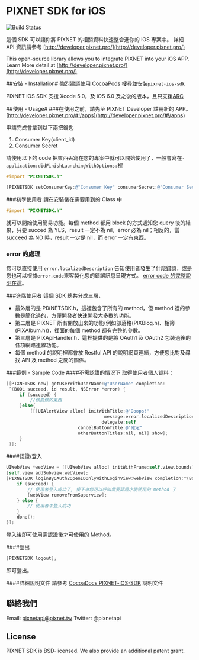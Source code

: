 PIXNET SDK for iOS
==============

[![Build Status](https://travis-ci.org/pixnet/pixnet-ios-sdk.svg?branch=travis-ci)](https://travis-ci.org/pixnet/pixnet-ios-sdk)

這個 SDK 可以讓你將 PIXNET 的相關資料快速整合進你的 iOS 專案中。
詳細 API 資訊請參考 [http://developer.pixnet.pro/](http://developer.pixnet.pro/)
 
This open-source library allows you to integrate PIXNET into your iOS APP.
Learn More detail at [http://developer.pixnet.pro/](http://developer.pixnet.pro/) 

##安裝 - Installation#
強烈建議使用 [CocoaPods](http://cocoapods.org/) 搜尋並安裝`pixnet-ios-sdk`

PIXNET iOS SDK 支援 Xcode 5.0，及 iOS 6.0 及之後的版本，且只支援[ARC](http://en.wikipedia.org/wiki/Automatic_Reference_Counting)

##使用 - Usage#
###在使用之前，請先至 PIXNET Developer 註冊新的 APP。
[http://developer.pixnet.pro/#!/apps](http://developer.pixnet.pro/#!/apps)

申請完成會拿到以下兩把鑰匙

 1. Consumer Key(client_id)
 2. Consumer Secret 

請使用以下的 code 把東西丟寫在您的專案中就可以開始使用了，一般會寫在```- application:didFinishLaunchingWithOptions:```裡

```objective-c
#import "PIXNETSDK.h"

[PIXNETSDK setConsumerKey:@"Consumer Key" consumerSecret:@"Consumer Secret"];
```

###初學使用者
請在安裝後在需要用到的 Class 中

```objective-c
#import "PIXNETSDK.h"
```

就可以開始使用簡易功能。每個 method 都用 block 的方式通知您 query 後的結果，只要 succed 為 YES，result 一定不為 nil，error 必為 nil；相反的，當 succeed 為 NO 時，result 一定是 nil，而 error 一定有東西。
### error 的處理
您可以直接使用 ```error.localizedDescription``` 告知使用者發生了什麼錯誤，或是您也可以根據```error.code```來客製化您的錯誤訊息呈現方式。 [error code 的完整說明在這](https://pixnet.gitbooks.io/api-error-codes/content/)。

###進階使用者
這個 SDK 總共分成三層，

* 最外層的是 PIXNETSDK.h，這裡包含了所有的 method，但 method 裡的參數是簡化過的，方便開發者快速開發大多數的功能。
* 第二層是 PIXNET 所有開放出來的功能(例如部落格(PIXBlog.h)、相簿(PIXAlbum.h))，裡面的每個 method 都有完整的參數。
* 第三層是 PIXApiHandler.h，這裡提供的是將 OAuth1 及 OAuth2 包裝過後的各項網路連線功能。 
* 每個 method 的說明裡都會放 Restful API 的說明網頁連結，方便您比對及尋找 API 及 method 之間的關係。

###範例 - Sample Code
####不需認證的情況下
取得使用者個人資料：

```Objective-C
[[PIXNETSDK new] getUserWithUserName:@"UserName" completion:
 ^(BOOL succeed, id result, NSError *error) {
     if (succeed) {
         //做要做的東西
     }else{
         [[[UIAlertView alloc] initWithTitle:@"Ooops!"
                                     message:error.localizedDescription
                                    delegate:self
                           cancelButtonTitle:@"確定"
                           otherButtonTitles:nil, nil] show];
     }
 }];
```
####認證/登入
```Objective-C
UIWebView *webView = [[UIWebView alloc] initWithFrame:self.view.bounds];
[self.view addSubview:webView];
[PIXNETSDK loginByOAuth2OpenIDOnlyWithLoginView:webView completion:^(BOOL succeed, id result, NSError *error) {
    if (succeed) {
    	// 使用者登入成功了, 接下來您可以呼叫需要認證才能使用的 method 了
		[webView removeFromSuperview];
    } else {
    	// 使用者未登入成功
    }
    done();
}];
```
登入後即可使用需認證後才可使用的 Method。

####登出
```Objective-C
[PIXNETSDK logout];
```
即可登出。

####詳細說明文件
請參考 [CocoaDocs PIXNET-iOS-SDK](http://cocoadocs.org/docsets/PIXNET-iOS-SDK/0.2/index.html) 說明文件

## 聯絡我們

Email: pixnetapi@pixnet.tw
Twitter: @pixnetapi


## License
PIXNET SDK is BSD-licensed. We also provide an additional patent grant.

